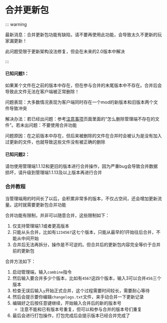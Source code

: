# 合并更新包

::: warning

最新消息：合并更新包功能有缺陷，请不要再使用此功能，会导致太久不更新的玩家漏更新！

此问题受限于更新架构没法修复，但会在未来的2.0版本中解决

:::

#### 已知问题1：

如果某个文件在之前的版本中存在，但在参与合并的末尾版本中不存在。合并后会导致此文件无法在客户端被正常删除！

问题表现：大多数情况表现为客户端同时存在一个mod的新版本和旧版本两个文件导致冲突

解决办法：若已经出问题：参考[注意事项](/guide/caution)页面里面的“怎么删除管理端不存在的文件”。若未出问题：不要使用合并功能

问题原因：在之前版本中存在，但后来被删除的文件在合并时会被认为是没有加入过更新的文件，也就导致这些文件没有被正确的删除

#### 已知问题2：

请勿使用管理端1.1.12和更旧的版本进行合并操作，因为严重bug会导致合并数据损坏，请升级到管理端1.1.13及以上版本再进行合并

### 合并教程

当管理端用的时间长了以后，会积累非常多的版本，不仅占空间，还会增加更新流量。这时就需要更新包合并功能

合并功能有限制，并非可以随意合并，这些限制如下：

1. 仅支持管理端1.1或者更高版本
2. 只能从头合并，比如有`1234567`这七个版本，只能从最早的1开始往后合并，不能从中间开始
3. 合并后无法再拆分，操作是不可逆的。但合并后的更新包内容完全等价于合并前的更新包

合并方法如下：

1. 启动管理端，输入`combine`指令
2. 然后输入要合并多少个版本，比如有`4567`这四个版本，输入3可以合并`456`三个版本
3. 检查无误后输入`y`开始正式合并，这个过程需要时间较长，需要耐心等待
4. 然后会提示要你编辑`changelogs.txt`文件，来手动合并一下更新记录
5. 编辑好之后按任意键继续，开始输入合并后的新的版本号
   + 注意不能和已有版本号重复，但可以和参与合并的版本号们重复
6. 最后会进行打包操作，打包完成后会提示版本已经合并完成了
